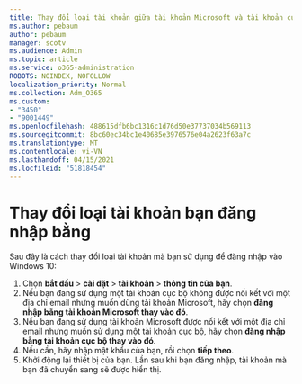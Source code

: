 ```yaml
---
title: Thay đổi loại tài khoản giữa tài khoản Microsoft và tài khoản cục bộ
ms.author: pebaum
author: pebaum
manager: scotv
ms.audience: Admin
ms.topic: article
ms.service: o365-administration
ROBOTS: NOINDEX, NOFOLLOW
localization_priority: Normal
ms.collection: Adm_O365
ms.custom:
- "3450"
- "9001449"
ms.openlocfilehash: 488615dfb6bc1316c1d76d50e37737034b569113
ms.sourcegitcommit: 8bc60ec34bc1e40685e3976576e04a2623f63a7c
ms.translationtype: MT
ms.contentlocale: vi-VN
ms.lasthandoff: 04/15/2021
ms.locfileid: "51818454"
---
```

# <a name="change-the-account-type-that-you-sign-in-with"></a>Thay đổi loại tài khoản bạn đăng nhập bằng

Sau đây là cách thay đổi loại tài khoản mà bạn sử dụng để đăng nhập vào Windows 10:

1. Chọn **bắt đầu**  >  **cài đặt**  >  **tài khoản**  >  **thông tin của bạn**.
2. Nếu bạn đang sử dụng một tài khoản cục bộ không được nối kết với một địa chỉ email nhưng muốn dùng tài khoản Microsoft, hãy chọn **đăng nhập bằng tài khoản Microsoft thay vào đó**.
3. Nếu bạn đang sử dụng tài khoản Microsoft được nối kết với một địa chỉ email nhưng muốn sử dụng một tài khoản cục bộ, hãy chọn **đăng nhập bằng tài khoản cục bộ thay vào đó**.
4. Nếu cần, hãy nhập mật khẩu của bạn, rồi chọn **tiếp theo**.
5. Khởi động lại thiết bị của bạn. Lần sau khi bạn đăng nhập, tài khoản mà bạn đã chuyển sang sẽ được hiển thị.